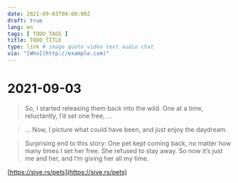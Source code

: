 ```yaml
---
date: 2021-09-03T00:00:00Z
draft: true
lang: en
tags: [ TODO_TAGS ]
title: TODO_TITLE
type: link # image quote video text audio chat
via: "[Who](http://example.com)"
---
```



# 2021-09-03


> So, I started releasing them back into the wild. One at a time, reluctantly, I’d set one free, …

> …  Now, I picture what could have been, and just enjoy the daydream.

> Surprising end to this story: One pet kept coming back, no matter how many times I set her free. She refused to stay away. So now it’s just me and her, and I’m giving her all my time.

[https://sive.rs/pets](https://sive.rs/pets)

